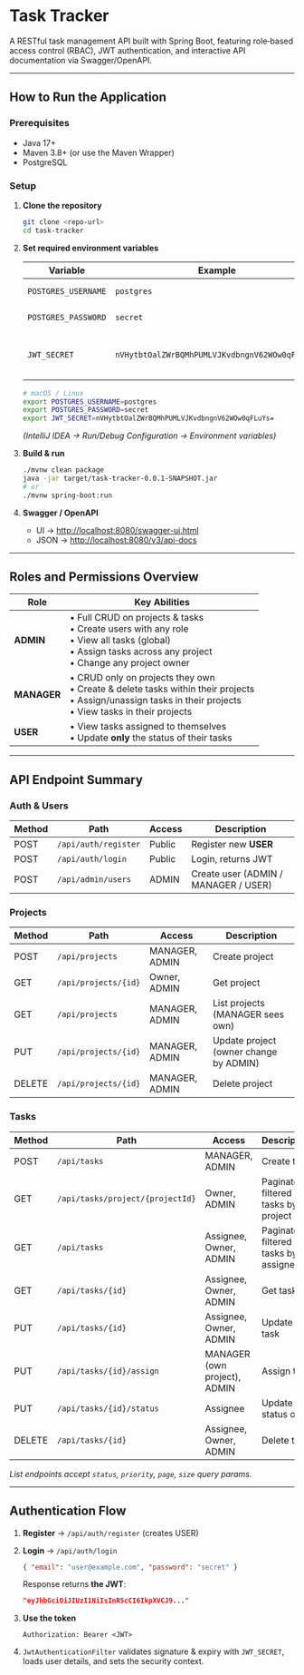 # Task Tracker

A RESTful task management API built with Spring Boot, featuring role‑based access control (RBAC), JWT authentication, and interactive API documentation via Swagger/OpenAPI.

---

## How to Run the Application

### Prerequisites

- Java 17+
- Maven 3.8+ (or use the Maven Wrapper)
- PostgreSQL

### Setup

1. **Clone the repository**

   ```bash
   git clone <repo-url>
   cd task-tracker
   ```

2. **Set required environment variables**

   | Variable | Example | Purpose |
      |----------|---------|---------|
   | `POSTGRES_USERNAME` | `postgres` | Database user |
   | `POSTGRES_PASSWORD` | `secret`   | Database password |
   | `JWT_SECRET`        | `nVHytbtOalZWrBQMhPUMLVJKvdbngnV62WOw0qFLuYs=` | HMAC key used to sign JWTs |

   ```bash
   # macOS / Linux
   export POSTGRES_USERNAME=postgres
   export POSTGRES_PASSWORD=secret
   export JWT_SECRET=nVHytbtOalZWrBQMhPUMLVJKvdbngnV62WOw0qFLuYs=
   ```

   *(IntelliJ IDEA → Run/Debug Configuration → Environment variables)*

3. **Build & run**

   ```bash
   ./mvnw clean package
   java -jar target/task-tracker-0.0.1-SNAPSHOT.jar
   # or
   ./mvnw spring-boot:run
   ```

4. **Swagger / OpenAPI**

   - UI → <http://localhost:8080/swagger-ui.html>
   - JSON → <http://localhost:8080/v3/api-docs>

---

## Roles and Permissions Overview

| Role | Key Abilities |
|------|---------------|
| **ADMIN** | • Full CRUD on projects & tasks <br> • Create users with any role <br> • View all tasks (global) <br> • Assign tasks across any project <br> • Change any project owner |
| **MANAGER** | • CRUD only on projects they own <br> • Create & delete tasks within their projects <br> • Assign/unassign tasks in their projects <br> • View tasks in their projects |
| **USER** | • View tasks assigned to themselves <br> • Update **only** the status of their tasks |

---

## API Endpoint Summary

### Auth & Users

| Method | Path | Access | Description |
|--------|------|--------|-------------|
| POST | `/api/auth/register` | Public | Register new **USER** |
| POST | `/api/auth/login` | Public | Login, returns JWT |
| POST | `/api/admin/users` | ADMIN | Create user (ADMIN / MANAGER / USER) |

### Projects

| Method | Path | Access | Description |
|--------|------|--------|-------------|
| POST | `/api/projects` | MANAGER, ADMIN | Create project |
| GET | `/api/projects/{id}` | Owner, ADMIN | Get project |
| GET | `/api/projects` | MANAGER, ADMIN | List projects (MANAGER sees own) |
| PUT | `/api/projects/{id}` | MANAGER, ADMIN | Update project (owner change by ADMIN) |
| DELETE | `/api/projects/{id}` | MANAGER, ADMIN | Delete project |

### Tasks

| Method | Path | Access | Description |
|--------|------|--------|-------------|
| POST | `/api/tasks` | MANAGER, ADMIN | Create task |
| GET | `/api/tasks/project/{projectId}` | Owner, ADMIN | Paginated + filtered tasks by project |
| GET | `/api/tasks` | Assignee, Owner, ADMIN | Paginated + filtered tasks by assignee |
| GET | `/api/tasks/{id}` | Assignee, Owner, ADMIN | Get task |
| PUT | `/api/tasks/{id}` | Assignee, Owner, ADMIN | Update task |
| PUT | `/api/tasks/{id}/assign` | MANAGER (own project), ADMIN | Assign task |
| PUT | `/api/tasks/{id}/status` | Assignee | Update status only |
| DELETE | `/api/tasks/{id}` | Assignee, Owner, ADMIN | Delete task |

_List endpoints accept `status`, `priority`, `page`, `size` query params._

---

## Authentication Flow

1. **Register** → `/api/auth/register` (creates USER)
2. **Login** → `/api/auth/login`

   ```json
   { "email": "user@example.com", "password": "secret" }
   ```

   Response returns **the JWT**:

   ```json
   "eyJhbGciOiJIUzI1NiIsInR5cCI6IkpXVCJ9..."
   ```

3. **Use the token**

   ```http
   Authorization: Bearer <JWT>
   ```

4. `JwtAuthenticationFilter` validates signature & expiry with `JWT_SECRET`, loads user details, and sets the security context.
